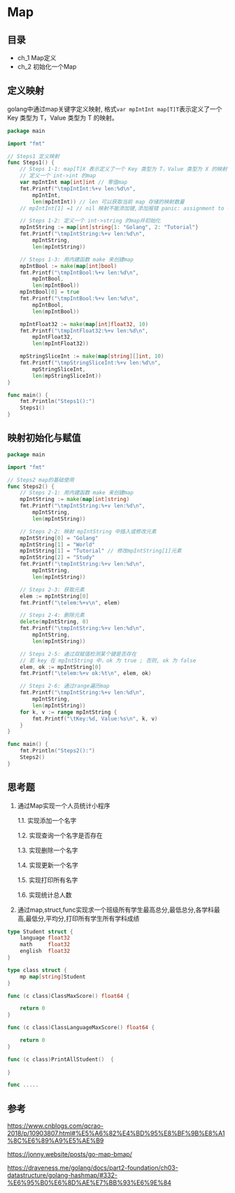 # Map



## 目录

- ch_1 Map定义
- ch_2 初始化一个Map

## 定义映射

golang中通过map关键字定义映射, 格式`var mpIntInt map[T]T`表示定义了一个 Key 类型为 T，Value 类型为 T 的映射。

```go
package main

import "fmt"

// Steps1 定义映射
func Steps1() {
	// Steps 1-1: map[T]X 表示定义了一个 Key 类型为 T，Value 类型为 X 的映射
	// 定义一个 int->int 的map
	var mpIntInt map[int]int // 零值map
	fmt.Printf("\tmpIntInt:%+v len:%d\n",
		mpIntInt,
		len(mpIntInt)) // len 可以获取当前 map 存储的映射数量
	// mpIntInt[1] =1 // nil 映射不能添加键,添加报错 panic: assignment to entry in nil map

	// Steps 1-2: 定义一个 int->string 的map并初始化
	mpIntString := map[int]string{1: "Golang", 2: "Tutorial"}
	fmt.Printf("\tmpIntString:%+v len:%d\n",
		mpIntString,
		len(mpIntString))

	// Steps 1-3: 用内建函数 make 来创建map
	mpIntBool := make(map[int]bool)
	fmt.Printf("\tmpIntBool:%+v len:%d\n",
		mpIntBool,
		len(mpIntBool))
	mpIntBool[0] = true
	fmt.Printf("\tmpIntBool:%+v len:%d\n",
		mpIntBool,
		len(mpIntBool))

	mpIntFloat32 := make(map[int]float32, 10)
	fmt.Printf("\tmpIntFloat32:%+v len:%d\n",
		mpIntFloat32,
		len(mpIntFloat32))

	mpStringSliceInt := make(map[string][]int, 10)
	fmt.Printf("\tmpStringSliceInt:%+v len:%d\n",
		mpStringSliceInt,
		len(mpStringSliceInt))
}

func main() {
	fmt.Println("Steps1():")
	Steps1()
}
```

## 映射初始化与赋值

```go
package main

import "fmt"

// Steps2 map的基础使用
func Steps2() {
	// Steps 2-1: 用内建函数 make 来创建map
	mpIntString := make(map[int]string)
	fmt.Printf("\tmpIntString:%+v len:%d\n",
		mpIntString,
		len(mpIntString))

	// Steps 2-2: 映射 mpIntString 中插入或修改元素
	mpIntString[0] = "Golang"
	mpIntString[1] = "World"
	mpIntString[1] = "Tutorial" // 修改mpIntString[1]元素
	mpIntString[2] = "Study"
	fmt.Printf("\tmpIntString:%+v len:%d\n",
		mpIntString,
		len(mpIntString))

	// Steps 2-3: 获取元素
	elem := mpIntString[0]
	fmt.Printf("\telem:%+v\n", elem)

	// Steps 2-4: 删除元素
	delete(mpIntString, 0)
	fmt.Printf("\tmpIntString:%+v len:%d\n",
		mpIntString,
		len(mpIntString))

	// Steps 2-5: 通过双赋值检测某个键是否存在
	// 若 key 在 mpIntString 中，ok 为 true ; 否则, ok 为 false
	elem, ok := mpIntString[0]
	fmt.Printf("\telem:%+v ok:%t\n", elem, ok)

	// Steps 2-6: 通过range遍历map
	fmt.Printf("\tmpIntString:%+v len:%d\n",
		mpIntString,
		len(mpIntString))
	for k, v := range mpIntString {
		fmt.Printf("\tKey:%d, Value:%s\n", k, v)
	}
}

func main() {
	fmt.Println("Steps2():")
	Steps2()
}
```


## 思考题
1. 通过Map实现一个人员统计小程序 
  
    1.1. 实现添加一个名字
   
    1.2. 实现查询一个名字是否存在

    1.3. 实现删除一个名字

    1.4. 实现更新一个名字
    
    1.5. 实现打印所有名字

    1.6. 实现统计总人数
    
2. 通过map,struct,func实现求一个班级所有学生最高总分,最低总分,各学科最高,最低分,平均分,打印所有学生所有学科成绩

```go
type Student struct {
	language float32
	math     float32
	english  float32
}

type class struct {
	mp map[string]Student
}

func (c class)ClassMaxScore() float64 {

	return 0
}

func (c class)ClassLanguageMaxScore() float64 {

	return 0
}

func (c class)PrintAllStudent()  {
	
}

func .....
```



## 参考
https://www.cnblogs.com/qcrao-2018/p/10903807.html#%E5%A6%82%E4%BD%95%E8%BF%9B%E8%A1%8C%E6%89%A9%E5%AE%B9

https://jonny.website/posts/go-map-bmap/

https://draveness.me/golang/docs/part2-foundation/ch03-datastructure/golang-hashmap/#332-%E6%95%B0%E6%8D%AE%E7%BB%93%E6%9E%84
